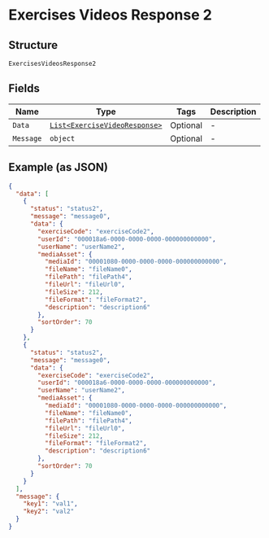 
# Exercises Videos Response 2

## Structure

`ExercisesVideosResponse2`

## Fields

| Name | Type | Tags | Description |
|  --- | --- | --- | --- |
| `Data` | [`List<ExerciseVideoResponse>`](../../doc/models/exercise-video-response.md) | Optional | - |
| `Message` | `object` | Optional | - |

## Example (as JSON)

```json
{
  "data": [
    {
      "status": "status2",
      "message": "message0",
      "data": {
        "exerciseCode": "exerciseCode2",
        "userId": "000018a6-0000-0000-0000-000000000000",
        "userName": "userName2",
        "mediaAsset": {
          "mediaId": "00001080-0000-0000-0000-000000000000",
          "fileName": "fileName0",
          "filePath": "filePath4",
          "fileUrl": "fileUrl0",
          "fileSize": 212,
          "fileFormat": "fileFormat2",
          "description": "description6"
        },
        "sortOrder": 70
      }
    },
    {
      "status": "status2",
      "message": "message0",
      "data": {
        "exerciseCode": "exerciseCode2",
        "userId": "000018a6-0000-0000-0000-000000000000",
        "userName": "userName2",
        "mediaAsset": {
          "mediaId": "00001080-0000-0000-0000-000000000000",
          "fileName": "fileName0",
          "filePath": "filePath4",
          "fileUrl": "fileUrl0",
          "fileSize": 212,
          "fileFormat": "fileFormat2",
          "description": "description6"
        },
        "sortOrder": 70
      }
    }
  ],
  "message": {
    "key1": "val1",
    "key2": "val2"
  }
}
```

